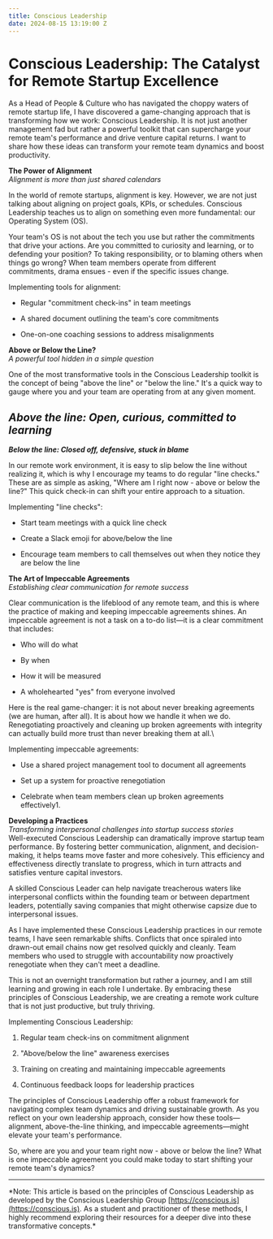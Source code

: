 ```yaml
---
title: Conscious Leadership
date: 2024-08-15 13:19:00 Z
---
```


# Conscious Leadership: The Catalyst for Remote Startup Excellence

As a Head of People & Culture who has navigated the choppy waters of remote startup life, I have discovered a game-changing approach that is transforming how we work: Conscious Leadership. It is not just another management fad but rather a powerful toolkit that can supercharge your remote team's performance and drive venture capital returns. I want to share how these ideas can transform your remote team dynamics and boost productivity.

**The Power of Alignment**\
*Alignment is more than just shared calendars*

In the world of remote startups, alignment is key. However, we are not just talking about aligning on project goals, KPIs, or schedules. Conscious Leadership teaches us to align on something even more fundamental: our Operating System (OS).

Your team's OS is not about the tech you use but rather the commitments that drive your actions. Are you committed to curiosity and learning, or to defending your position? To taking responsibility, or to blaming others when things go wrong? When team members operate from different commitments, drama ensues - even if the specific issues change.

Implementing tools for alignment:

* Regular "commitment check-ins" in team meetings

* A shared document outlining the team's core commitments

* One-on-one coaching sessions to address misalignments

**Above or Below the Line?**\
*A powerful tool hidden in a simple question*

One of the most transformative tools in the Conscious Leadership toolkit is the concept of being "above the line" or "below the line." It's a quick way to gauge where you and your team are operating from at any given moment.

## ***Above the line: Open, curious, committed to learning***

***Below the line: Closed off, defensive, stuck in blame***

In our remote work environment, it is easy to slip below the line without realizing it, which is why I encourage my teams to do regular "line checks." These are as simple as asking, "Where am I right now - above or below the line?" This quick check-in can shift your entire approach to a situation.

Implementing "line checks":

* Start team meetings with a quick line check

* Create a Slack emoji for above/below the line

* Encourage team members to call themselves out when they notice they are below the line

**The Art of Impeccable Agreements**\
*Establishing clear communication for remote success*

Clear communication is the lifeblood of any remote team, and this is where the practice of making and keeping impeccable agreements shines. An impeccable agreement is not a task on a to-do list—it is a clear commitment that includes:

* Who will do what

* By when

* How it will be measured

* A wholehearted "yes" from everyone involved

Here is the real game-changer: it is not about never breaking agreements (we are human, after all). It is about how we handle it when we do. Renegotiating proactively and cleaning up broken agreements with integrity can actually build more trust than never breaking them at all.\


Implementing impeccable agreements:

* Use a shared project management tool to document all agreements

* Set up a system for proactive renegotiation

* Celebrate when team members clean up broken agreements effectively1. 

**Developing a Practices**\
*Transforming interpersonal challenges into startup success stories*\
Well-executed Conscious Leadership can dramatically improve startup team performance. By fostering better communication, alignment, and decision-making, it helps teams move faster and more cohesively. This efficiency and effectiveness directly translate to progress, which in turn attracts and satisfies venture capital investors.

A skilled Conscious Leader can help navigate treacherous waters like interpersonal conflicts within the founding team or between department leaders, potentially saving companies that might otherwise capsize due to interpersonal issues.

As I have implemented these Conscious Leadership practices in our remote teams, I have seen remarkable shifts. Conflicts that once spiraled into drawn-out email chains now get resolved quickly and cleanly. Team members who used to struggle with accountability now proactively renegotiate when they can't meet a deadline.

This is not an overnight transformation but rather a journey, and I am still learning and growing in each role I undertake. By embracing these principles of Conscious Leadership, we are creating a remote work culture that is not just productive, but truly thriving.

Implementing Conscious Leadership:

1. Regular team check-ins on commitment alignment

2. "Above/below the line" awareness exercises

3. Training on creating and maintaining impeccable agreements

4. Continuous feedback loops for leadership practices

The principles of Conscious Leadership offer a robust framework for navigating complex team dynamics and driving sustainable growth. As you reflect on your own leadership approach, consider how these tools—alignment, above-the-line thinking, and impeccable agreements—might elevate your team's performance.

So, where are you and your team right now - above or below the line? What is one impeccable agreement you could make today to start shifting your remote team's dynamics?

---

\*Note: This article is based on the principles of Conscious Leadership as developed by the Conscious Leadership Group [https://conscious.is](https://conscious.is). As a student and practitioner of these methods, I highly recommend exploring their resources for a deeper dive into these transformative concepts.\*